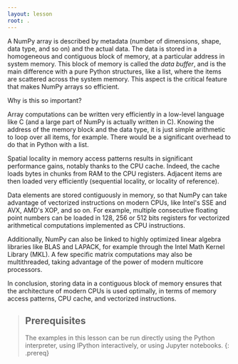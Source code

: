 ```yaml
---
layout: lesson
root: .
---
```

A NumPy array is described by metadata (number of dimensions, shape, data type, and so on) and the actual data. The data is stored in a 
homogeneous and contiguous block of memory, at a particular address in system memory. This block of memory is called the *data buffer*, 
and is the main difference with a pure Python structures, like a list, where the items are scattered across the system memory. This aspect 
is the critical feature that makes NumPy arrays so efficient.

Why is this so important?

Array computations can be written very efficiently in a low-level language like C (and a large part of NumPy is actually written in C). 
Knowing the address of the memory block and the data type, it is just simple arithmetic to loop over all items, for example. There would 
be a significant overhead to do that in Python with a list.

Spatial locality in memory access patterns results in significant performance gains, notably thanks to the CPU cache. Indeed, the cache 
loads bytes in chunks from RAM to the CPU registers. Adjacent items are then loaded very efficiently (sequential locality, or locality of 
reference).

Data elements are stored contiguously in memory, so that NumPy can take advantage of vectorized instructions on modern CPUs, like Intel's 
SSE and AVX, AMD's XOP, and so on. For example, multiple consecutive floating point numbers can be loaded in 128, 256 or 512 bits 
registers for vectorized arithmetical computations implemented as CPU instructions.

Additionally, NumPy can also be linked to highly optimized linear algebra libraries like BLAS and LAPACK, for example through the Intel 
Math Kernel Library (MKL). A few specific matrix computations may also be multithreaded, taking advantage of the power of modern 
multicore processors.

In conclusion, storing data in a contiguous block of memory ensures that the architecture of modern CPUs is used optimally, in terms 
of memory access patterns, CPU cache, and vectorized instructions.

> ## Prerequisites
>
> The examples in this lesson can be run directly using the Python interpreter, using IPython interactively, 
> or using Jupyter notebooks.
{: .prereq}

